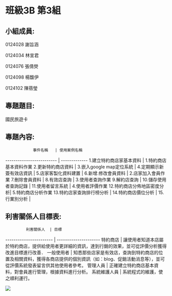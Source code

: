 # 班級3B 第3組
## 小組成員:

0124028 謝旨涵

0124034 林宣君

0124076 張倩熒

0124098 楊馥伊

0124102 陳蓓瑩

## 專題題目:

國民旅遊卡

## 專題內容:

                事件名稱   | 使用案例名稱
-------------------------  | -------------
1.建立特約商店家基本資料   | 1.特約商店基本資料作業
2.更新特約商店資料         | 
3.嵌入google map定位系統   |
4.定期顯示新簽有效店資訊   |
5.店家客製化資料建置       |
6.新增.修改會員資料        | 2.店家加入會員作業
7.刪除會員資料             |
8.有效店查詢               | 3.使用者查詢作業
9.解約店查詢               |
10.儲存使用者查詢記錄      |
11.使用者留言系統          | 4.使用者評價作業
12.特約商店分佈地區密度分析| 5.特約商店分析作業
13.特約店家查詢排行榜分析  |
14.特約商店價位分析        |
15.行業別分析              |


## 利害關係人目標表:

             利害關係人  | 目標
-----------------------  | ---------------------
特約商店                 | 讓使用者知道本店屬於特約商店，提供給使用者更詳細的資訊，達到行銷的效果，並可從評價分析獲得改進目標進行改善．
一般使用者               | 知悉那些店家是有效店，查詢到特約商店的位置及相關資料，獲得各商店提供的個別資訊（如：blog、促銷活動消息等），並可從評價系統發表留言供其他使用者參考。
管理人員                 | 正確建立特約商店基本資料，對會員進行管理，根據資料進行分析。
系統維護人員             | 系統程式的維護，使之順利運行。

<img src="https://images.plurk.com/69yg27GS5UueRPsZaRqaId.jpg">
